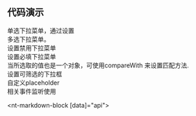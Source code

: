 
## 代码演示

<div class="grid-x grid-margin-x">
   <div class="medium-6 large-6 cell">
    <nt-example>
      <nt-example-showcase>
        <example-select-single></example-select-single>
      </nt-example-showcase>
      <nt-example-legend title="单选">
      单选下拉菜单，通过设置
      </nt-example-legend>
      <nt-example-code [code]="singleCode"></nt-example-code>
    </nt-example>
  </div>
  <div class="medium-6 large-6 cell">
    <nt-example>
      <nt-example-showcase>
        <example-select-multiple></example-select-multiple>
      </nt-example-showcase>
      <nt-example-legend title="单选">多选下拉菜单。</nt-example-legend>
      <nt-example-code [code]="multipleCode"></nt-example-code>
    </nt-example>
  </div>
  <div class="medium-6 large-6 cell">
    <nt-example>
      <nt-example-showcase>
        <example-select-disabled></example-select-disabled>
      </nt-example-showcase>
      <nt-example-legend title="单选">设置禁用下拉菜单</nt-example-legend>
      <nt-example-code [code]="disabledCode"></nt-example-code>
    </nt-example>
  </div>
  <div class="medium-6 large-6 cell">
    <nt-example>
      <nt-example-showcase>
        <example-select-required></example-select-required>
      </nt-example-showcase>
      <nt-example-legend title="单选">设置必填下拉菜单</nt-example-legend>
      <nt-example-code [code]="requiredCode"></nt-example-code>
    </nt-example>
  </div>
  <div class="medium-6 large-6 cell">
    <nt-example>
      <nt-example-showcase>
        <example-select-compareWith></example-select-compareWith>
      </nt-example-showcase>
      <nt-example-legend title="compareWith">
        当所选取的值也是一个对象，可使用compareWith 来设置匹配方法.
      </nt-example-legend>
      <nt-example-code [code]="compareWithCode"></nt-example-code>
    </nt-example>
  </div>
   <div class="medium-6 large-6 cell">
    <nt-example>
      <nt-example-showcase>
        <example-select-filter></example-select-filter>
      </nt-example-showcase>
      <nt-example-legend title="filter">设置可筛选的下拉框</nt-example-legend>
      <nt-example-code [code]="filterCode"></nt-example-code>
    </nt-example>
  </div>
  <div class="medium-6 large-6 cell">
    <nt-example>
      <nt-example-showcase>
        <example-select-placeholder></example-select-placeholder>
      </nt-example-showcase>
      <nt-example-legend title="placeholder">自定义placeholder</nt-example-legend>
      <nt-example-code [code]="placeholderCode"></nt-example-code>
    </nt-example>
  </div>
   <div class="medium-6 large-6 cell">
    <nt-example>
      <nt-example-showcase>
        <example-select-event></example-select-event>
      </nt-example-showcase>
      <nt-example-legend title="单选">相关事件监听使用</nt-example-legend>
      <nt-example-code [code]="eventCode"></nt-example-code>
    </nt-example>
  </div>
</div>

<nt-markdown-block [data]="api"></nt-markdown-block>
